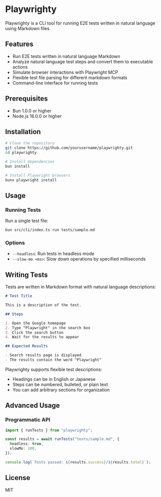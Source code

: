 # Playwrighty

Playwrighty is a CLI tool for running E2E tests written in natural language using Markdown files.

## Features

- Run E2E tests written in natural language Markdown
- Analyze natural language test steps and convert them to executable actions
- Simulate browser interactions with Playwright MCP
- Flexible test file parsing for different markdown formats
- Command-line interface for running tests

## Prerequisites

- Bun 1.0.0 or higher
- Node.js 16.0.0 or higher

## Installation

```bash
# Clone the repository
git clone https://github.com/yourusername/playwrighty.git
cd playwrighty

# Install dependencies
bun install

# Install Playwright browsers
bunx playwright install
```

## Usage

### Running Tests

Run a single test file:

```bash
bun src/cli/index.ts run tests/sample.md
```

### Options

- `--headless`: Run tests in headless mode
- `--slow-mo <ms>`: Slow down operations by specified milliseconds

## Writing Tests

Tests are written in Markdown format with natural language descriptions:

```markdown
# Test Title

This is a description of the test.

## Steps

1. Open the Google homepage
2. Type "Playwright" in the search box
3. Click the search button
4. Wait for the results to appear

## Expected Results

- Search results page is displayed
- The results contain the word "Playwright"
```

Playwrighty supports flexible test descriptions:

- Headings can be in English or Japanese
- Steps can be numbered, bulleted, or plain text
- You can add arbitrary sections for organization

## Advanced Usage

### Programmatic API

```typescript
import { runTests } from "playwrighty";

const results = await runTests("tests/sample.md", {
  headless: true,
  slowMo: 100,
});

console.log(`Tests passed: ${results.success}/${results.total}`);
```

## License

MIT
